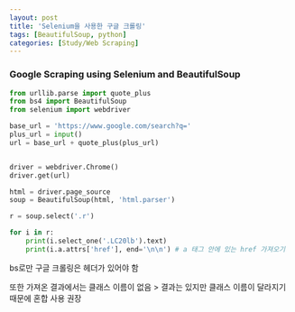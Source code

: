 ```yaml
---
layout: post
title: 'Selenium을 사용한 구글 크롤링'
tags: [BeautifulSoup, python]
categories: [Study/Web Scraping]
---
```


### Google Scraping using Selenium and BeautifulSoup

```python
from urllib.parse import quote_plus
from bs4 import BeautifulSoup
from selenium import webdriver

base_url = 'https://www.google.com/search?q='
plus_url = input()
url = base_url + quote_plus(plus_url)


driver = webdriver.Chrome()
driver.get(url)

html = driver.page_source
soup = BeautifulSoup(html, 'html.parser')

r = soup.select('.r')

for i in r:
    print(i.select_one('.LC20lb').text)
    print(i.a.attrs['href'], end='\n\n') # a 태그 안에 있는 href 가져오기

```

bs로만 구글 크롤링은 헤더가 있어야 함

또한 가져온 결과에서는 클래스 이름이 없음 > 결과는 있지만 클래스 이름이 달라지기 때문에 혼합 사용 권장